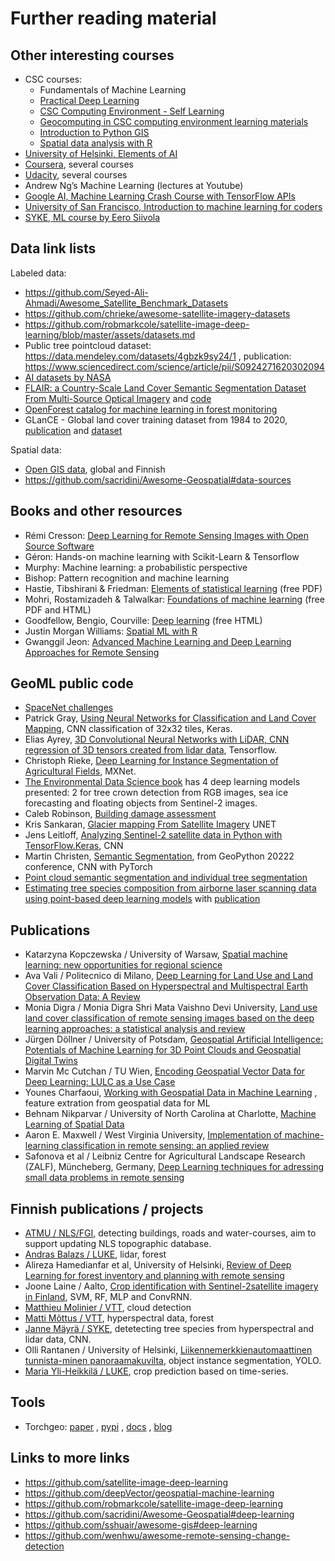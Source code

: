 # Further reading material

## Other interesting courses

* CSC courses:
	* Fundamentals of Machine Learning
	* [Practical Deep Learning](https://ssl.eventilla.com/event/aqew6)
	* [CSC Computing Environment - Self Learning](https://ssl.eventilla.com/csccompenvselflearn)
	* [Geocomputing in CSC computing environment learning materials](https://research.csc.fi/gis-learning-materials)
	* [Introduction to Python GIS](https://research.csc.fi/gis-learning-materials)
	* [Spatial data analysis with R](https://research.csc.fi/gis-learning-materials)
* [University of Helsinki, Elements of AI](https://www.elementsofai.com/)
* [Coursera](https://www.coursera.org/), several courses
* [Udacity](https://www.udacity.com/), several courses
* Andrew Ng’s Machine Learning (lectures at Youtube)
* [Google AI, Machine Learning Crash Course with TensorFlow APIs](https://developers.google.com/machine-learning/crash-course/)
* [University of San Francisco, Introduction to machine learning for coders](http://course18.fast.ai/ml)
* [SYKE, ML course by Eero Siivola](https://github.com/esiivola/syke-machine-learning-course)

## Data link lists

Labeled data: 
* https://github.com/Seyed-Ali-Ahmadi/Awesome_Satellite_Benchmark_Datasets
* https://github.com/chrieke/awesome-satellite-imagery-datasets
* https://github.com/robmarkcole/satellite-image-deep-learning/blob/master/assets/datasets.md
* Public tree pointcloud dataset: https://data.mendeley.com/datasets/4gbzk9sy24/1 , publication: https://www.sciencedirect.com/science/article/pii/S0924271620302094
* [AI datasets by NASA](https://search.earthdata.nasa.gov/search?portal=ai-ml&lat=-0.140625)
* [FLAIR: a Country-Scale Land Cover Semantic Segmentation Dataset From Multi-Source Optical Imagery](https://arxiv.org/abs/2310.13336) and [code](https://github.com/IGNF/FLAIR-2-AI-Challenge)
* [OpenForest catalog for machine learning in forest monitoring](https://github.com/RolnickLab/OpenForest)
* GLanCE - Global land cover training dataset from 1984 to 2020, [publication](https://www.nature.com/articles/s41597-023-02798-5) and [dataset](https://beta.source.coop/repositories/boston-university/bu-glance/)

Spatial data:
* [Open GIS data](https://research.csc.fi/open-gis-data), global and Finnish
* https://github.com/sacridini/Awesome-Geospatial#data-sources

## Books and other resources

* Rémi Cresson: [Deep Learning for Remote Sensing Images with Open Source Software](https://www.taylorfrancis.com/books/mono/10.1201/9781003020851/deep-learning-remote-sensing-images-open-source-software-r%C3%A9mi-cresson)
* Géron: Hands-on machine learning with Scikit-Learn & Tensorflow
* Murphy: Machine learning: a probabilistic perspective
* Bishop: Pattern recognition and machine learning
* Hastie, Tibshirani & Friedman: [Elements of statistical learning](https://hastie.su.domains/Papers/ESLII.pdf) (free PDF)
* Mohri, Rostamizadeh & Talwalkar: [Foundations of machine learning](https://cs.nyu.edu/~mohri/mlbook/) (free PDF and HTML)
* Goodfellow, Bengio, Courville: [Deep learning](https://www.deeplearningbook.org/) (free HTML)
* Justin Morgan Williams: [Spatial ML with R](https://justinmorganwilliams.medium.com/spatial-machine-learning-29137dcd1f5f)
* Gwanggil Jeon: [Advanced Machine Learning and Deep Learning Approaches for Remote Sensing](https://www.mdpi.com/books/book/7482)


## GeoML public code

* [SpaceNet challenges](https://spacenet.ai/)
* Patrick Gray, [Using Neural Networks for Classification and Land Cover Mapping](http://patrickgray.me/open-geo-tutorial/chapter_6_neural_networks.html), CNN classification of 32x32 tiles, Keras.
* Elias Ayrey, [3D Convolutional Neural Networks with LiDAR, CNN regression of 3D tensors created from lidar data](https://github.com/Eayrey/3D-Convolutional-Neural-Networks-with-LiDAR/blob/master/InceptionV3-3D_Neural_Network/InceptionV3.py), Tensorflow.  
* Christoph Rieke, [Deep Learning for Instance Segmentation of Agricultural Fields](https://github.com/chrieke/InstanceSegmentation_Sentinel2 ), MXNet.
* [The Environmental Data Science book](https://the-environmental-ds-book.netlify.app/gallery/modelling.html) has 4 deep learning models presented: 2 for tree crown detection from RGB images, sea ice forecasting and floating objects from Sentinel-2 images.
* Caleb Robinson, [Building damage assessment](https://github.com/microsoft/building-damage-assessment-cnn-siamese)
* Kris Sankaran, [Glacier mapping From Satellite Imagery](https://github.com/krisrs1128/glacier_mapping) UNET
* Jens Leitloff, [Analyzing Sentinel-2 satellite data in Python with TensorFlow.Keras](https://github.com/jensleitloff/CNN-Sentinel), CNN
* Martin Christen, [Semantic Segmentation](https://colab.research.google.com/drive/1czNKO_Z2iYBbp-31DfjmSus6BfLLgOJ6?usp=sharing), from GeoPython 20222 conference, CNN with PyTorch
* [Point cloud semantic segmentation and individual tree segmentation](https://github.com/tls-tools-ucl/TLS2trees)
* [Estimating tree species composition from airborne laser scanning data using point-based deep learning models](https://github.com/Brent-Murray/point-dl/tree/main/Pytorch/models/PointAugment) with [publication](https://www.mdpi.com/2072-4292/12/4/719)

## Publications

* Katarzyna Kopczewska / University of Warsaw, [Spatial machine learning: new opportunities for regional science](https://link.springer.com/article/10.1007/s00168-021-01101-x)
* Ava Vali / Politecnico di Milano, [Deep Learning for Land Use and Land Cover Classification Based on Hyperspectral and Multispectral Earth Observation Data: A Review](https://www.researchgate.net/publication/343419901_Deep_Learning_for_Land_Use_and_Land_Cover_Classification_Based_on_Hyperspectral_and_Multispectral_Earth_Observation_Data_A_Review)
* Monia Digra / Monia Digra Shri Mata Vaishno Devi University, [Land use land cover classification of remote sensing images based on the deep learning approaches: a statistical analysis and review](https://www.researchgate.net/publication/360662937_Land_use_land_cover_classification_of_remote_sensing_images_based_on_the_deep_learning_approaches_a_statistical_analysis_and_review)
* Jürgen Döllner / University of Potsdam, [Geospatial Artificial Intelligence: Potentials of Machine Learning for 3D Point Clouds and Geospatial Digital Twins](https://link.springer.com/article/10.1007/s41064-020-00102-3)
* Marvin Mc Cutchan / TU Wien, [Encoding Geospatial Vector Data for Deep Learning: LULC as a Use Case](https://www2.mdpi.com/2072-4292/14/12/2812/htm)
* Younes Charfaoui, [Working with Geospatial Data in Machine Learning](https://heartbeat.comet.ml/working-with-geospatial-data-in-machine-learning-ad4097c7228d) , feature extration from geospatial data for ML
* Behnam Nikparvar / University of North Carolina at Charlotte, [Machine Learning of Spatial Data](https://www.mdpi.com/2220-9964/10/9/600/htm)
* Aaron E. Maxwell /  West Virginia University, [Implementation of machine-learning classification
in remote sensing: an applied review](https://www.tandfonline.com/doi/pdf/10.1080/01431161.2018.1433343)
* Safonova et al / Leibniz Centre for Agricultural Landscape Research (ZALF), Müncheberg, Germany, [Deep Learning techniques for adressing small data problems in remote sensing](https://www.sciencedirect.com/science/article/pii/S156984322300393X)


## Finnish publications / projects

* [ATMU / NLS/FGI](https://www.maanmittauslaitos.fi/en/about-nls/organisation/projects/development-projects-for-core-geospatial-data), detecting buildings, roads and water-courses, aim to support updating NLS topographic database.
* [Andras Balazs / LUKE](https://www.luke.fi/fi/asiantuntijat/andras-balazs/julkaisut), lidar, forest
* Alireza Hamedianfar et al, University of Helsinki, [Review of Deep Learning for forest inventory and planning with remote sensing](
https://academic.oup.com/forestry/article/95/4/451/6518266)
* Joone Laine / Aalto, [Crop identification with Sentinel-2satellite imagery in Finland](https://aaltodoc.aalto.fi/bitstream/handle/123456789/33726/master_Laine_Joona_2018.pdf), SVM, RF, MLP and ConvRNN.
* [Matthieu Molinier / VTT](https://cris.vtt.fi/en/persons/matthieu-molinier/publications/), cloud detection
* [Matti Mõttus / VTT](https://cris.vtt.fi/en/persons/matti-m%C3%B5ttus/publications/), hyperspectral data, forest
* [Janne Mäyrä / SYKE](https://www.researchgate.net/profile/Janne-Maeyrae), detetecting tree species from hyperspectral and lidar data, CNN.
* Olli Rantanen / University of Helsinki, [Liikennemerkkienautomaattinen tunnista-minen panoraamakuvilta](https://helda.helsinki.fi/bitstream/handle/10138/315176/Olli_Rantanen_Pro_Gradu.pdf), object instance segmentation, YOLO. 
* [Maria Yli-Heikkilä / LUKE](https://www.luke.fi/fi/asiantuntijat/maria-yliheikkila/julkaisut), crop prediction based on time-series.

## Tools

* Torchgeo: [paper](https://arxiv.org/abs/2111.08872) , [pypi](https://pypi.org/project/torchgeo/) , [docs](https://torchgeo.readthedocs.io/en/stable/) , [blog](https://pytorch.org/blog/geospatial-deep-learning-with-torchgeo/)

## Links to more links
* https://github.com/satellite-image-deep-learning
* https://github.com/deepVector/geospatial-machine-learning
* https://github.com/robmarkcole/satellite-image-deep-learning
* https://github.com/sacridini/Awesome-Geospatial#deep-learning
* https://github.com/sshuair/awesome-gis#deep-learning
* https://github.com/wenhwu/awesome-remote-sensing-change-detection

